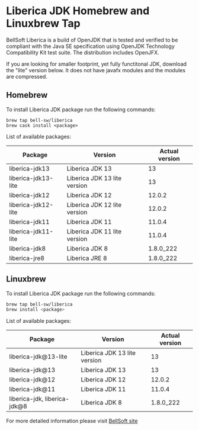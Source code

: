 # Liberica JDK Homebrew and Linuxbrew Tap

BellSoft Liberica is a build of OpenJDK that is tested and verified to be compliant with the Java SE specification using OpenJDK Technology Compatibility Kit test suite. The distribution includes OpenJFX.

If you are looking for smaller footprint, yet fully functitonal JDK, download the "lite" version below.
It does not have javafx modules and the modules are compressed.

## Homebrew

To install Liberica JDK package run the following commands:

```shell
brew tap bell-sw/liberica
brew cask install <package>
```

List of available packages:

| Package | Version | Actual version |
| ------- | ------- | -------------- |
| liberica-jdk13 | Liberica JDK 13 | 13 |
| liberica-jdk13-lite | Liberica JDK 13 lite version | 13 |
| liberica-jdk12 | Liberica JDK 12 | 12.0.2 |
| liberica-jdk12-lite | Liberica JDK 12 lite version | 12.0.2 |
| liberica-jdk11 | Liberica JDK 11 | 11.0.4 |
| liberica-jdk11-lite | Liberica JDK 11 lite version | 11.0.4 |
| liberica-jdk8 | Liberica JDK 8 | 1.8.0_222 |
| liberica-jre8 | Liberica JRE 8 | 1.8.0_222 |

## Linuxbrew

To install Liberica JDK package run the following commands:

```sh
brew tap bell-sw/liberica
brew install <package>
```

List of available packages:

| Package | Version | Actual version |
| ------- | ------- | -------------- |
| liberica-jdk@13-lite | Liberica JDK 13 lite version | 13 |
| liberica-jdk@13 | Liberica JDK 13 | 13 |
| liberica-jdk@12 | Liberica JDK 12 | 12.0.2 |
| liberica-jdk@11 | Liberica JDK 11 | 11.0.4 |
| liberica-jdk, liberica-jdk@8 | Liberica JDK 8 | 1.8.0_222 |

For more detailed information please visit [BellSoft site](https://bell-sw.com) 
